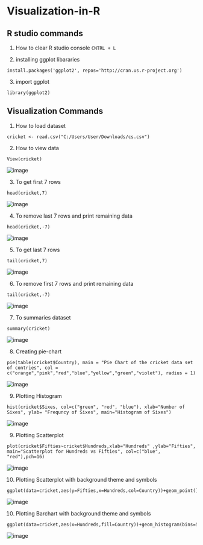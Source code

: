# Visualization-in-R

## R studio commands
1. How to clear R studio console
`CNTRL + L`

2. installing ggplot libararies
```
install.packages('ggplot2', repos='http://cran.us.r-project.org')
```

3. import ggplot
``` 
library(ggplot2)
``` 

## Visualization Commands

1. How to load dataset
```
cricket <- read.csv("C:/Users/User/Downloads/cs.csv")
```

2. How to view data 
```
View(cricket)
```
![image](https://user-images.githubusercontent.com/92450677/203500520-e40743c1-10a1-45aa-a400-4104644648fa.png)


3.	To get first 7 rows
```
head(cricket,7)
```
![image](https://user-images.githubusercontent.com/92450677/203500442-ec6ec5fb-813b-476c-8584-5a8a2f836b13.png)


4. To remove last 7 rows and print remaining data 
```
head(cricket,-7)
```
![image](https://user-images.githubusercontent.com/92450677/203500385-04befdf5-2f80-4ba6-a5fd-c5d1a6a598e0.png)


5. To get last 7 rows
```
tail(cricket,7)
```
![image](https://user-images.githubusercontent.com/92450677/203500313-ce9efab7-de25-4cf5-8413-2ff80cce75b0.png)


6. To remove first 7 rows and print remaining data 
```
tail(cricket,-7)
```
![image](https://user-images.githubusercontent.com/92450677/203500058-88281f9f-6972-4a91-967e-234255bc9c14.png)

7. To summaries dataset 
```
summary(cricket)
```
![image](https://user-images.githubusercontent.com/92450677/203502539-15dc4e2f-8165-4912-90f3-6ee7e2d478bc.png)

8. Creating pie-chart
```
pie(table(cricket$Country), main = "Pie Chart of the cricket data set of contries", col = c("orange","pink","red","blue","yellow","green","violet"), radius = 1)
```
![image](https://user-images.githubusercontent.com/92450677/203504766-10d56da1-2310-4a12-8d5c-2ae7c0eedb3f.png)

9. Plotting Histogram
```
hist(cricket$Sixes, col=c("green", "red", "blue"), xlab="Number of Sixes", ylab= "Frequncy of Sixes", main="Histogram of Sixes")
```
![image](https://user-images.githubusercontent.com/92450677/203508360-b1e81092-8567-4deb-b0ac-a3cc35a9f1df.png)


9. Plotting Scatterplot
```
plot(cricket$Fifties~cricket$Hundreds,xlab="Hundreds" ,ylab="Fifties", main="Scatterplot for Hundreds vs Fifties", col=c("blue", "red"),pch=16)
```
![image](https://user-images.githubusercontent.com/66154908/203515709-66390640-37a3-4261-8212-71ae62533007.png)


10. Plotting Scatterplot with background theme and symbols
```
ggplot(data=cricket,aes(y=Fifties,x=Hundreds,col=Country))+geom_point()
```
![image](https://user-images.githubusercontent.com/92450677/203516332-ff05059f-5337-4153-8969-3c0b10c10074.png)

10. Plotting Barchart with background theme and symbols
```
ggplot(data=cricket,aes(x=Hundreds,fill=Country))+geom_histogram(bins=50)
```
![image](https://user-images.githubusercontent.com/92450677/203518005-c5a2ccac-0d81-4030-8f7a-eb867d134936.png)


